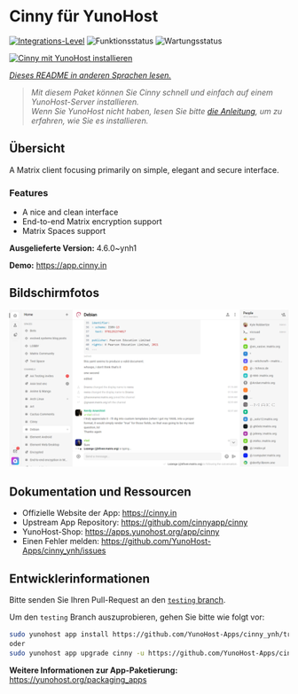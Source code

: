 <!--
N.B.: Diese README wurde automatisch von <https://github.com/YunoHost/apps/tree/master/tools/readme_generator> generiert.
Sie darf NICHT von Hand bearbeitet werden.
-->

# Cinny für YunoHost

[![Integrations-Level](https://apps.yunohost.org/badge/integration/cinny)](https://ci-apps.yunohost.org/ci/apps/cinny/)
![Funktionsstatus](https://apps.yunohost.org/badge/state/cinny)
![Wartungsstatus](https://apps.yunohost.org/badge/maintained/cinny)

[![Cinny mit YunoHost installieren](https://install-app.yunohost.org/install-with-yunohost.svg)](https://install-app.yunohost.org/?app=cinny)

*[Dieses README in anderen Sprachen lesen.](./ALL_README.md)*

> *Mit diesem Paket können Sie Cinny schnell und einfach auf einem YunoHost-Server installieren.*  
> *Wenn Sie YunoHost nicht haben, lesen Sie bitte [die Anleitung](https://yunohost.org/install), um zu erfahren, wie Sie es installieren.*

## Übersicht

A Matrix client focusing primarily on simple, elegant and secure interface.

### Features

- A nice and clean interface
- End-to-end Matrix encryption support
- Matrix Spaces support


**Ausgelieferte Version:** 4.6.0~ynh1

**Demo:** <https://app.cinny.in>

## Bildschirmfotos

![Bildschirmfotos von Cinny](./doc/screenshots/screenshot.png)

## Dokumentation und Ressourcen

- Offizielle Website der App: <https://cinny.in>
- Upstream App Repository: <https://github.com/cinnyapp/cinny>
- YunoHost-Shop: <https://apps.yunohost.org/app/cinny>
- Einen Fehler melden: <https://github.com/YunoHost-Apps/cinny_ynh/issues>

## Entwicklerinformationen

Bitte senden Sie Ihren Pull-Request an den [`testing` branch](https://github.com/YunoHost-Apps/cinny_ynh/tree/testing).

Um den `testing` Branch auszuprobieren, gehen Sie bitte wie folgt vor:

```bash
sudo yunohost app install https://github.com/YunoHost-Apps/cinny_ynh/tree/testing --debug
oder
sudo yunohost app upgrade cinny -u https://github.com/YunoHost-Apps/cinny_ynh/tree/testing --debug
```

**Weitere Informationen zur App-Paketierung:** <https://yunohost.org/packaging_apps>
